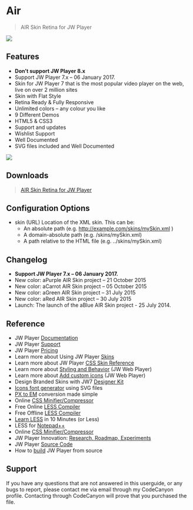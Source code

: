 # Air

> AIR Skin Retina for JW Player

<img src="./_images/air/00_jwplayer_7.png">

## Features

- **Don’t support JW Player 8.x**
- Support JW Player 7.x – 06 January 2017.
- Skin for JW Player 7 that is the most popular video player on the web, live on over 2 million sites
- Skin with Flat Style
- Retina Ready & Fully Responsive
- Unlimited colors – any colour you like
- 9 Different Demos
- HTML5 & CSS3
- Support and updates
- Wishlist Support
- Well Documented
- SVG files included and Well Documented

<img src="./_images/air/01_blue.jpg">

## Downloads

> [AIR Skin Retina for JW Player](https://codecanyon.net/item/air-skin-for-jw6/15106240)

## Configuration Options

-  skin (URL) Location of the XML skin. This can be:
    + An absolute path (e.g. http://example.com/skins/mySkin.xml )
    + A domain-absolute path (e.g. /skins/mySkin.xml)
    + A path relative to the HTML file (e.g. ../skins/mySkin.xml)


## Changelog

- **Support JW Player 7.x – 06 January 2017.**
- New color: aPurple AIR Skin project – 21 October 2015
- New color: aCarrot AIR Skin project – 05 October 2015
- New color: aGreen AIR Skin project – 31 July 2015
- New color: aRed AIR Skin project – 30 July 2015
- Launch: The launch of the aBlue AIR Skin project - 25 July 2014.

## Reference

- JW Player [Documentation](https://docs.jwplayer.com/platform/docs)
- JW Player [Support](https://support.jwplayer.com/hc/en-us/requests/new)
- JW Player [Pricing](https://jwplayer.com/pricing/)
- Learn more about Using JW Player [Skins](https://docs.jwplayer.com/players/reference/skin)
- Learn more about JW Player [CSS Skin Reference](https://docs.jwplayer.com/players/reference/css-skin-reference)
- Learn more about [Styling and Behavior](https://docs.jwplayer.com/players/reference/css-skin-reference) (JW Web Player)
- Learn more about [Add custom icons](https://docs.jwplayer.com/players/docs/jw8-add-custom-icons) (JW Web Player)
- Design Branded Skins with JW7 [Designer Kit](https://jwplayer.com/blog/jw7designerkit/)
- [Icons font generator](https://icomoon.io/app/) using SVG files
- [PX to EM](http://pxtoem.com) conversion made simple
- Online [CSS Minifier/Compressor](http://cssshrink.com)
- Free Online [LESS Compiler](http://less2css.org)
- Free Offline [LESS Compiler](https://github.com/dikei/less2css)
- [Learn LESS](http://tutorialzine.com/2015/07/learn-less-in-10-minutes-or-less/) in 10 Minutes (or Less)
- LESS for [Notepad++](https://github.com/azrafe7/LESS-for-Notepad-plusplus)
- Online [CSS Minifier/Compressor](http://cssshrink.com)
- JW Player Innovation: [Research, Roadmap, Experiments](https://jwplayer.com/news/)
- JW Player [Source Code](https://github.com/jwplayer/jwplayer/releases)
- How to [build](https://github.com/jwplayer/jwplayer/blob/master/README.md#building-the-player) JW Player from source

## Support

If you have any questions that are not answered in this userguide, or any bugs to report, please contact me via email through my CodeCanyon profile. Contacting through CodeCanyon will prove that you purchased the file.
